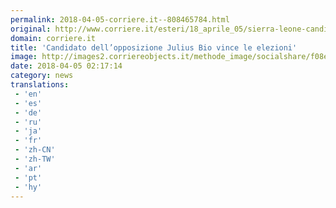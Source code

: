 ```yaml
---
permalink: 2018-04-05-corriere.it--808465784.html
original: http://www.corriere.it/esteri/18_aprile_05/sierra-leone-candidato-opposizione-bio-nuovo-presidente-29683330-386b-11e8-8e5f-085098492e12.shtml
domain: corriere.it
title: 'Candidato dell’opposizione Julius Bio vince le elezioni'
image: http://images2.corriereobjects.it/methode_image/socialshare/f08e6978-3872-11e8-8e5f-085098492e12.jpg
date: 2018-04-05 02:17:14
category: news
translations: 
 - 'en'
 - 'es'
 - 'de'
 - 'ru'
 - 'ja'
 - 'fr'
 - 'zh-CN'
 - 'zh-TW'
 - 'ar'
 - 'pt'
 - 'hy'
---
```


